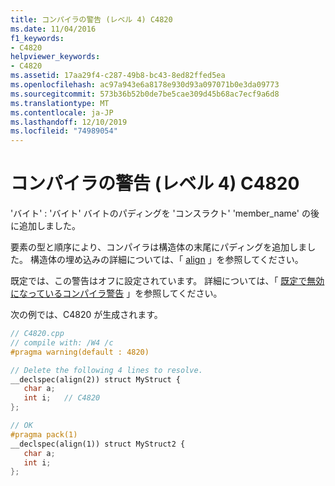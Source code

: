 ```yaml
---
title: コンパイラの警告 (レベル 4) C4820
ms.date: 11/04/2016
f1_keywords:
- C4820
helpviewer_keywords:
- C4820
ms.assetid: 17aa29f4-c287-49b8-bc43-8ed82ffed5ea
ms.openlocfilehash: ac97a943e6a8178e930d93a097071b0e3da09773
ms.sourcegitcommit: 573b36b52b0de7be5cae309d45b68ac7ecf9a6d8
ms.translationtype: MT
ms.contentlocale: ja-JP
ms.lasthandoff: 12/10/2019
ms.locfileid: "74989054"
---
```

# <a name="compiler-warning-level-4-c4820"></a>コンパイラの警告 (レベル 4) C4820

'バイト' : 'バイト' バイトのパディングを 'コンスラクト' 'member_name' の後に追加しました。

要素の型と順序により、コンパイラは構造体の末尾にパディングを追加しました。 構造体の埋め込みの詳細については、「 [align](../../cpp/align-cpp.md) 」を参照してください。

既定では、この警告はオフに設定されています。 詳細については、「 [既定で無効になっているコンパイラ警告](../../preprocessor/compiler-warnings-that-are-off-by-default.md) 」を参照してください。

次の例では、C4820 が生成されます。

```cpp
// C4820.cpp
// compile with: /W4 /c
#pragma warning(default : 4820)

// Delete the following 4 lines to resolve.
__declspec(align(2)) struct MyStruct {
   char a;
   int i;   // C4820
};

// OK
#pragma pack(1)
__declspec(align(1)) struct MyStruct2 {
   char a;
   int i;
};
```
